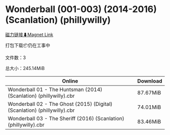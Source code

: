 # Wonderball (001-003) (2014-2016) (Scanlation) (phillywilly)

[磁力链接⬇Magnet Link](magnet:?xt=urn:btih:88320e9622921979bf4f0c0243f5c8f16c1a4d41&dn=Wonderball%20%28001-003%29%20%282014-2016%29%20%28Scanlation%29%20%28phillywilly%29)

打包下载📦仍在工事中

文件数：3

总大小：245.14MiB

Online | Download
--- | ---
Wonderball 01 - The Huntsman (2014) (Scanlation) (phillywilly).cbr | 87.67MiB
Wonderball 02 - The Ghost (2015) (Digital) (Scanlation) (phillywilly).cbr | 74.01MiB
Wonderball 03 - The Sheriff (2016) (Scanlation) (phillywilly).cbr | 83.46MiB